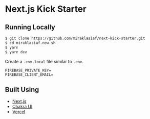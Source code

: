 # Next.js Kick Starter

## Running Locally

```bash
$ git clone https://github.com/miraklasiaf/next-kick-starter.git
$ cd miraklasiaf.now.sh
$ yarn
$ yarn dev
```

Create a `.env.local` file similar to `.env`.

```
FIREBASE_PRIVATE_KEY=
FIREBASE_CLIENT_EMAIL=
```

## Built Using

- [Next.js](https://nextjs.org/)
- [Chakra UI](https://chakra-ui.com/)
- [Vercel](https://vercel.com)
